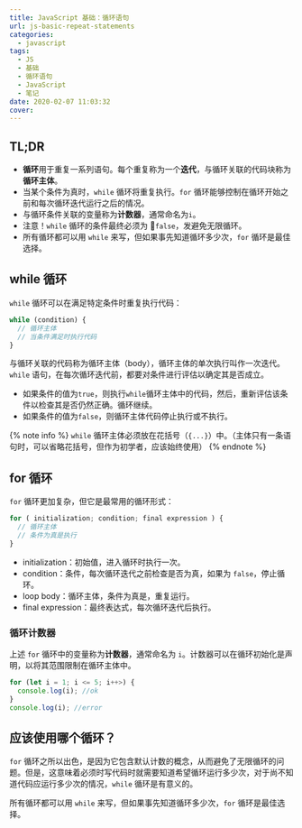 ```yaml
---
title: JavaScript 基础：循环语句
url: js-basic-repeat-statements
categories:
  - javascript
tags:
  - JS
  - 基础
  - 循环语句
  - JavaScript
  - 笔记
date: 2020-02-07 11:03:32
cover:
---
```


## TL;DR

- **循环**用于重复一系列语句。每个重复称为一个**迭代**，与循环关联的代码块称为**循环主体**。
- 当某个条件为真时，`while` 循环将重复执行。`for` 循环能够控制在循环开始之前和每次循环迭代运行之后的情况。
- 与循环条件关联的变量称为**计数器**，通常命名为`i`。
- 注意！`while` 循环的条件最终必须为 `false`，发避免无限循环。
- 所有循环都可以用 `while` 来写，但如果事先知道循环多少次，`for` 循环是最佳选择。

<!-- more -->

## while 循环

`while` 循环可以在满足特定条件时重复执行代码：

```js
while (condition) {
  // 循环主体
  // 当条件满足时执行代码
}
```

与循环关联的代码称为循环主体（body），循环主体的单次执行叫作一次迭代。`while` 语句，在每次循环迭代前，都要对条件进行评估以确定其是否成立。

- 如果条件的值为`true`，则执行`while`循环主体中的代码，然后，重新评估该条件以检查其是否仍然正确。循环继续。
- 如果条件的值为`false`，则循环主体代码停止执行或不执行。

{% note info %}
`while` 循环主体必须放在花括号（`{...}`）中。（主体只有一条语句时，可以省略花括号，但作为初学者，应该始终使用）
{% endnote %}

## for 循环

`for` 循环更加复杂，但它是最常用的循环形式：

```js
for ( initialization; condition; final expression ) {
  // 循环主体
  // 条件为真是执行
}
```

- initialization：初始值，进入循环时执行一次。
- condition：条件，每次循环迭代之前检查是否为真，如果为 `false`，停止循环。
- loop body：循环主体，条件为真是，重复运行。
- final expression：最终表达式，每次循环迭代后执行。

### 循环计数器

上述 `for` 循环中的变量称为**计数器**，通常命名为 `i`。计数器可以在循环初始化是声明，以将其范围限制在循环主体中。

```js
for (let i = 1; i <= 5; i++>) {
  console.log(i); //ok
}
console.log(i); //error
```

## 应该使用哪个循环？

`for` 循环之所以出色，是因为它包含默认计数的概念，从而避免了无限循环的问题。但是，这意味着必须时写代码时就需要知道希望循环运行多少次，对于尚不知道代码应运行多少次的情况，`while` 循环是有意义的。

所有循环都可以用 `while` 来写，但如果事先知道循环多少次，`for` 循环是最佳选择。
